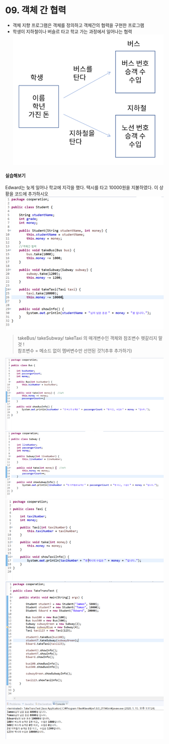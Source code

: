 # 09. 객체 간 협력  
    
* 객체 지향 프로그램은 객체를 정의하고 객체간의 협력을 구현한 프로그램  
* 학생이 지하철이나 버슬르 타고 학교 가는 과정에서 일어나는 협력  
![Cooperation](./image/Cooperation.PNG) 

#### 실습해보기  
Edward는 늦게 일어나 학교에 지각을 했다. 택시를 타고 10000원을 지불하였다. 이 상황을 코드에 추가하시오
![Cooperation01](./image/Cooperation01.PNG)  
> takeBus/ takeSubway/ takeTaxi 의 매개변수인 객체와 참조변수 헷갈리지 말 것 !  
> 참조변수 = 메소드 없이 멤버변수만 선언된 것?(추후 추가하기)  
  
  
![Cooperation02](./image/Cooperation02.PNG) 
![Cooperation03](./image/Cooperation03.PNG) 
![Cooperation04](./image/Cooperation04.PNG) 
![Cooperation05](./image/Cooperation05.PNG) 

